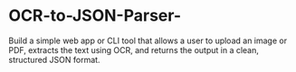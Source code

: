 # OCR-to-JSON-Parser-
Build a simple web app or CLI tool that allows a user to upload an image or PDF, extracts  the text using OCR, and returns the output in a clean, structured JSON format. 
